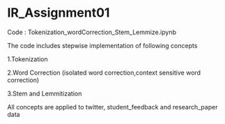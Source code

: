# IR_Assignment01

Code : Tokenization_wordCorrection_Stem_Lemmize.ipynb

The code includes stepwise implementation of following concepts

1.Tokenization

2.Word Correction (isolated word correction,context sensitive word correction)

3.Stem and Lemmitization

All concepts are applied to twitter, student_feedback and research_paper data
